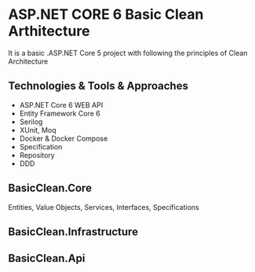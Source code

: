 # ASP.NET CORE 6 Basic Clean Arthitecture
It is a basic .ASP.NET Core 5 project with following the principles of Clean Architecture 
## Technologies & Tools & Approaches
* ASP.NET Core 6 WEB API
* Entity Framework Core 6
* Serilog
* XUnit,  Moq
* Docker & Docker Compose
* Specification
* Repository
* DDD 
## BasicClean.Core
Entities,
Value Objects,
Services,
Interfaces,
Specifications
## BasicClean.Infrastructure
## BasicClean.Api
